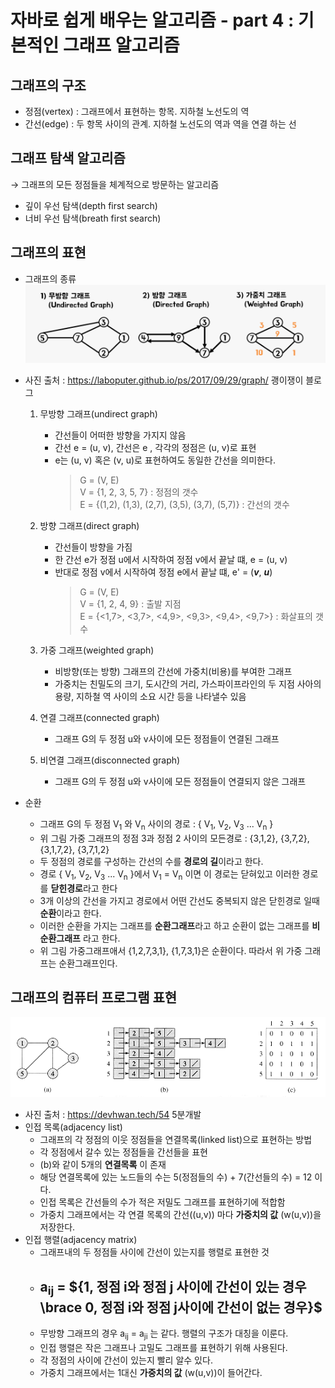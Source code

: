 # 자바로 쉽게 배우는 알고리즘 - part 4 : 기본적인 그래프 알고리즘

## 그래프의 구조
- 정점(vertex) : 그래프에서 표현하는 항목. 지하철 노선도의 역
- 간선(edge) : 두 항목 사이의 관계. 지하철 노선도의 역과 역을 연결 하는 선

## 그래프 탐색 알고리즘
&rightarrow; 그래프의 모든 정점들을 체계적으로 방문하는 알고리즘
- 깊이 우선 탐색(depth first search) 
- 너비 우선 탐색(breath first search) 

## 그래프의 표현
- 그래프의 종류 
![그래프의 종류](/images/graph1.png)
- 사진 출처 : https://laboputer.github.io/ps/2017/09/29/graph/ 괭이쟁이
블로그

    1. 무방향 그래프(undirect graph)
        - 간선들이 어떠한 방향을 가지지 않음
        - 간선 e = (u, v), 간선은 e , 각각의 정점은 (u, v)로 표현
        - e는 (u, v) 혹은 (v, u)로 표현하여도 동일한 간선을 의미한다.
            > G = (V, E)  
            > V = {1, 2, 3, 5, 7} : 정점의 갯수  
            > E = {(1,2), (1,3), (2,7), (3,5), (3,7), (5,7)} : 간선의 갯수  

    2. 방향 그래프(direct graph)
        - 간선들이 방향을 가짐
        - 한 간선 e가 정점 u에서 시작하여 정점 v에서 끝날 떄, e = (u, v)
        - 반대로 정점 v에서 시작하여 정점 e에서 끝날 떄, e' = (***v***, ***u***)
            > G = (V, E)  
            > V = {1, 2, 4, 9} : 출발 지점  
            > E = {<1,7>, <3,7>, <4,9>, <9,3>, <9,4>, <9,7>} : 화살표의 갯수  

    3. 가중 그래프(weighted graph)
        - 비방향(또는 방향) 그래프의 간선에 가중치(비용)를 부여한 그래프
        - 가중치는 친밀도의 크기, 도시간의 거리, 가스파이프라인의 두 지점 사아의 용량, 지하철 역 사이의 소요 시간 등을 나타낼수 있음  

    4. 연결 그래프(connected graph)
        - 그래프 G의 두 정점 u와 v사이에 모든 정점들이 연결된 그래프
    
    5. 비연결 그래프(disconnected graph)
        - 그래프 G의 두 정점 u와 v사이에 모든 정점들이 연결되지 않은 그래프


- 순환
    - 그래프 G의 두 정점 V<sub>1</sub> 와 V<sub>n</sub> 사이의 경로 : { V<sub>1</sub>, V<sub>2</sub>, V<sub>3</sub> ... V<sub>n</sub> }
    - 위 그림 가중 그래프의 정점 3과 정점 2 사이의 모든경로 : {3,1,2}, {3,7,2}, {3,1,7,2}, {3,7,1,2}
    - 두 정점의 경로를 구성하는 간선의 수를 **경로의 길**이라고 한다.
    - 경로  { V<sub>1</sub>, V<sub>2</sub>, V<sub>3</sub> ... V<sub>n</sub> }에서  V<sub>1</sub> =  V<sub>n</sub> 이면 이 경로는 닫혀있고 이러한 경로를 **닫힌경로**라고 한다
    - 3개 이상의 간선을 가지고 경로에서 어떤 간선도 중복되지 않은 닫힌경로 일때 **순환**이라고 한다.
    - 이러한 순환을 가지는 그래프를 **순환그래프**라고 하고 순환이 없는 그래프를 **비순환그래프** 라고 한다.
    - 위 그림 가중그래프애서 {1,2,7,3,1}, {1,7,3,1}은 순환이다. 따라서 위 가중 그래프는 순환그래프인다.

## 그래프의 컴퓨터 프로그램 표현
![그래프 컴퓨터 표현](/images/graph2.gif)
- 사진 출처 : https://devhwan.tech/54 5분개발
- 인접 목록(adjacency list)
    - 그래프의 각 정점의 이웃 정점들을 연결목록(linked list)으로 표현하는 방법
    - 각 정점에서 갈수 있는 정점들을 간선들을 표현
    - (b)와 같이 5개의 **연결목록** 이 존재
    - 해당 연결목록에 있는 노드들의 수는 5(정점들의 수) + 7(간선들의 수) = 12 이다.
    - 인접 목록은 간선들의 수가 적은 저밀도 그래프를 표현하기에 적합함
    - 가중치 그래프에서는 각 연결 목록의 간선((u,v)) 마다 **가중치의 값** (w(u,v))을 저장한다.
- 인접 행렬(adjacency matrix)
    - 그래프내의 두 정점들 사이에 간선이 있는지를 행렬로 표현한 것
    - ## a<sub>ij</sub> = ${1, 정점 i와 정점 j 사이에 간선이 있는 경우 \brace 0, 정점 i와 정점 j사이에 간선이 없는 경우}$
    - 무방향 그래프의 경우 a<sub>ij</sub> = a<sub>ji</sub> 는 같다. 행렬의 구조가 대칭을 이룬다.
    - 인접 행렬은 작은 그래프나 고밀도 그래프를 표현하기 위해 사용된다.
    - 각 정점의 사이에 간선이 있는지 빨리 알수 있다.
    - 가중치 그래프에서는 1대신 **가중치의 값** (w(u,v))이 들어간다.

